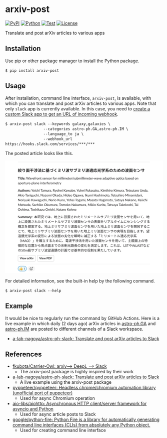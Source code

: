 # arxiv-post

[![PyPI](https://img.shields.io/pypi/v/arxiv-post.svg?label=PyPI&style=flat-square)](https://pypi.org/project/arxiv-post/)
[![Python](https://img.shields.io/pypi/pyversions/arxiv-post.svg?label=Python&color=yellow&style=flat-square)](https://pypi.org/project/arxiv-post/)
[![Test](https://img.shields.io/github/workflow/status/astropenguin/arxiv-post/Test?logo=github&label=Test&style=flat-square)](https://github.com/astropenguin/arxiv-post/actions)
[![License](https://img.shields.io/badge/license-MIT-blue.svg?label=License&style=flat-square)](LICENSE)

Translate and post arXiv articles to various apps

## Installation

Use pip or other package manager to install the Python package.

```shell
$ pip install arxiv-post
```

## Usage

After installation, command line interface, `arxiv-post`, is available, with which you can translate and post arXiv articles to various apps.
Note that only `slack` app is currently available.
In this case, you need to [create a custom Slack app to get an URL of incoming webhook](https://slack.com/help/articles/115005265063-Incoming-webhooks-for-Slack).

```shell
$ arxiv-post slack --keywords galaxy,galaxies \
                 --categories astro-ph.GA,astro-ph.IM \
                 --language_to ja \
                 --webhook_url https://hooks.slack.com/services/***/***
```

The posted article looks like this.

![arxiv-post-slack.png](https://raw.githubusercontent.com/astropenguin/arxiv-post/master/docs/_static/arxiv-post-slack.png)

For detailed information, see the built-in help by the following command.

```shell
$ arxiv-post slack --help
```

## Example

It would be nice to regularly run the command by GitHub Actions.
Here is a live example in which daily (2 days ago) arXiv articles in [astro-ph.GA](https://arxiv.org/list/astro-ph.GA/new) and [astro-ph.IM](https://arxiv.org/list/astro-ph.IM/new) are posted to different channels of a Slack workspace.

- [a-lab-nagoya/astro-ph-slack: Translate and post arXiv articles to Slack](https://github.com/a-lab-nagoya/astro-ph-slack)

## References

- [fkubota/Carrier-Owl: arxiv--> DeepL --> Slack](https://github.com/fkubota/Carrier-Owl)
    - The arxiv-post package is highly inspired by their work
- [a-lab-nagoya/astro-ph-slack: Translate and post arXiv articles to Slack](https://github.com/a-lab-nagoya/astro-ph-slack)
    - A live example using the arxiv-post package
- [pyppeteer/pyppeteer: Headless chrome/chromium automation library (unofficial port of puppeteer)](https://github.com/pyppeteer/pyppeteer)
    - Used for async Chromium operation
- [aio-libs/aiohttp: Asynchronous HTTP client/server framework for asyncio and Python](https://github.com/aio-libs/aiohttp)
    - Used for async article posts to Slack
- [google/python-fire: Python Fire is a library for automatically generating command line interfaces (CLIs) from absolutely any Python object.](https://github.com/google/python-fire)
    - Used for creating command line interface
